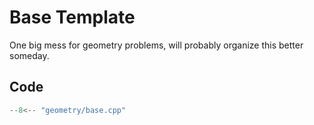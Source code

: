 # Base Template

One big mess for geometry problems, will probably organize this better someday.

## Code

```cpp title="Geometry Base"
--8<-- "geometry/base.cpp"
```